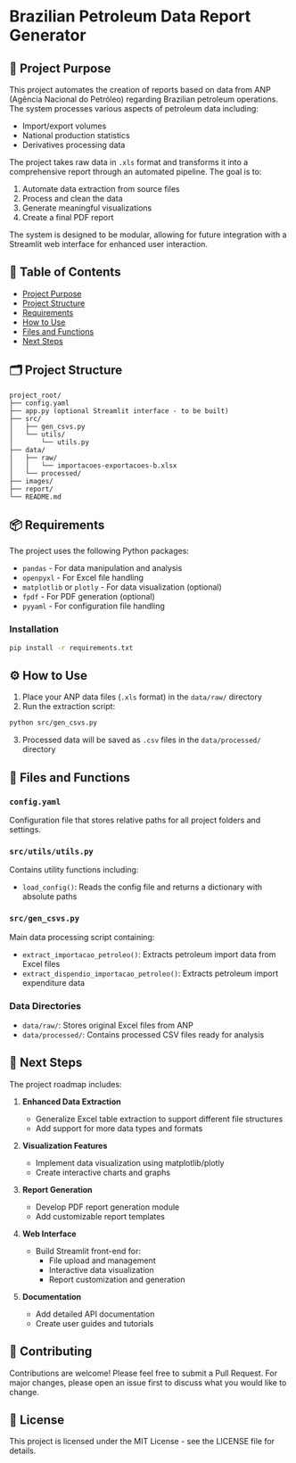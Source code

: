 # Brazilian Petroleum Data Report Generator

## 🧠 Project Purpose

This project automates the creation of reports based on data from ANP (Agência Nacional do Petróleo) regarding Brazilian petroleum operations. The system processes various aspects of petroleum data including:

- Import/export volumes
- National production statistics
- Derivatives processing data

The project takes raw data in `.xls` format and transforms it into a comprehensive report through an automated pipeline. The goal is to:

1. Automate data extraction from source files
2. Process and clean the data
3. Generate meaningful visualizations
4. Create a final PDF report

The system is designed to be modular, allowing for future integration with a Streamlit web interface for enhanced user interaction.

## 📑 Table of Contents

- [Project Purpose](#-project-purpose)
- [Project Structure](#-project-structure)
- [Requirements](#-requirements)
- [How to Use](#-how-to-use)
- [Files and Functions](#-files-and-functions)
- [Next Steps](#-next-steps)

## 🗂️ Project Structure

```
project_root/
├── config.yaml
├── app.py (optional Streamlit interface - to be built)
├── src/
│   ├── gen_csvs.py
│   └── utils/
│       └── utils.py
├── data/
│   ├── raw/
│   │   └── importacoes-exportacoes-b.xlsx
│   └── processed/
├── images/
├── report/
└── README.md
```

## 📦 Requirements

The project uses the following Python packages:

- `pandas` - For data manipulation and analysis
- `openpyxl` - For Excel file handling
- `matplotlib` or `plotly` - For data visualization (optional)
- `fpdf` - For PDF generation (optional)
- `pyyaml` - For configuration file handling

### Installation

```bash
pip install -r requirements.txt
```

## ⚙️ How to Use

1. Place your ANP data files (`.xls` format) in the `data/raw/` directory
2. Run the extraction script:

```bash
python src/gen_csvs.py
```

3. Processed data will be saved as `.csv` files in the `data/processed/` directory

## 📁 Files and Functions

### `config.yaml`
Configuration file that stores relative paths for all project folders and settings.

### `src/utils/utils.py`
Contains utility functions including:
- `load_config()`: Reads the config file and returns a dictionary with absolute paths

### `src/gen_csvs.py`
Main data processing script containing:
- `extract_importacao_petroleo()`: Extracts petroleum import data from Excel files
- `extract_dispendio_importacao_petroleo()`: Extracts petroleum import expenditure data

### Data Directories
- `data/raw/`: Stores original Excel files from ANP
- `data/processed/`: Contains processed CSV files ready for analysis

## 🚧 Next Steps

The project roadmap includes:

1. **Enhanced Data Extraction**
   - Generalize Excel table extraction to support different file structures
   - Add support for more data types and formats

2. **Visualization Features**
   - Implement data visualization using matplotlib/plotly
   - Create interactive charts and graphs

3. **Report Generation**
   - Develop PDF report generation module
   - Add customizable report templates

4. **Web Interface**
   - Build Streamlit front-end for:
     - File upload and management
     - Interactive data visualization
     - Report customization and generation

5. **Documentation**
   - Add detailed API documentation
   - Create user guides and tutorials

## 🤝 Contributing

Contributions are welcome! Please feel free to submit a Pull Request. For major changes, please open an issue first to discuss what you would like to change.

## 📝 License

This project is licensed under the MIT License - see the LICENSE file for details.
